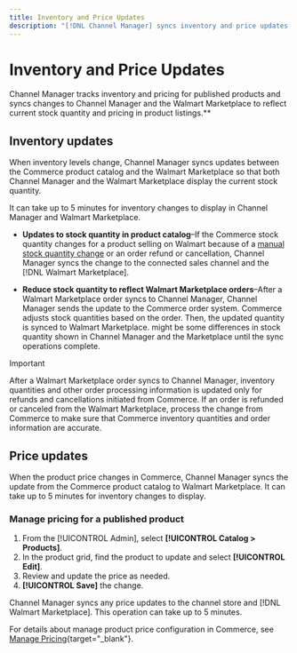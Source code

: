 ```yaml
---
title: Inventory and Price Updates
description: "[!DNL Channel Manager] syncs inventory and price updates between the Commerce store and [!DNL Walmart Marketplace] so you can manage your sales channel operations from your Commerce Admin"
---
```


# Inventory and Price Updates

Channel Manager tracks inventory and pricing for published products and syncs changes to Channel Manager and the Walmart Marketplace to reflect current stock quantity and pricing in product listings.**


## Inventory updates

When inventory levels change, Channel Manager syncs updates between the Commerce product catalog and the Walmart Marketplace so that both Channel Manager and the Walmart Marketplace display the current stock quantity. 

It can take up to 5 minutes for inventory changes to display in Channel Manager and Walmart Marketplace.

* **Updates to stock quantity in product catalog**–If the Commerce stock quantity changes for a product selling on Walmart because of a [manual stock quantity change](https://docs.magento.com/user-guide/catalog/inventory-product-quantity.html) or an order refund or cancellation, Channel Manager syncs the change to the connected sales channel and the [!DNL Walmart Marketplace].

* **Reduce stock quantity to reflect Walmart Marketplace orders**–After a Walmart Marketplace order syncs to Channel Manager, Channel Manager sends the update to the Commerce order system. Commerce adjusts stock quantities based on the order. Then, the updated quantity is synced to Walmart Marketplace. might be some differences in stock quantity shown in Channel Manager and the Marketplace until the sync operations complete. 
    
>[!IMPORTANT]
>
> After a Walmart Marketplace order syncs to Channel Manager, inventory quantities and other order processing information is updated only for refunds and cancellations initiated from Commerce. If an order is refunded or canceled from the Walmart Marketplace, process the change from Commerce to make sure that Commerce inventory quantities and order information are accurate.


## Price updates

When the product price changes in Commerce, Channel Manager syncs the update from the Commerce product catalog to Walmart Marketplace. It can take up to 5 minutes for inventory changes to display.

### Manage pricing for a published product

1. From the [!UICONTROL Admin], select **[!UICONTROL Catalog > Products]**.
1. In the product grid, find the product to update and select **[!UICONTROL Edit]**.
1. Review and update the price as needed.
1. **[!UICONTROL Save]** the change.

Channel Manager syncs any price updates to the channel store and [!DNL Walmart Marketplace]. This operation can take up to 5 minutes.

For details about manage product price configuration in Commerce, see [Manage Pricing](https://docs.magento.com/user-guide/catalog/pricing.html){target="_blank"}.
